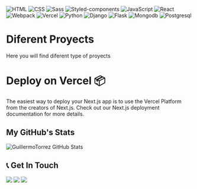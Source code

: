 <script src="https://platform.linkedin.com/badges/js/profile.js" async defer type="text/javascript"></script>

![HTML](https://img.shields.io/badge/HTML-000?style=for-the-badge&logo=html5) ![CSS](https://img.shields.io/badge/CSS-000?style=for-the-badge&logo=css3&logoColor=1572B6) ![Sass](https://img.shields.io/badge/Sass-000?style=for-the-badge&logo=sass) ![Styled-components](https://img.shields.io/badge/Styled--components-000?style=for-the-badge&logo=styled-components) ![JavaScript](https://img.shields.io/badge/JavaScript-000?style=for-the-badge&logo=javascript) ![React](https://img.shields.io/badge/React-000?style=for-the-badge&logo=react) ![Webpack](https://img.shields.io/badge/Webpack-000?style=for-the-badge&logo=webpack) ![Vercel](https://img.shields.io/badge/Vercel-000?style=for-the-badge&logo=vercel) 
![Python](https://img.shields.io/badge/Python-000?style=for-the-badge&logo=Python) ![Django](https://img.shields.io/badge/Django-000?style=for-the-badge&logo=Django)  ![Flask](https://img.shields.io/badge/Flask-000?style=for-the-badge&logo=Flask) ![Mongodb](https://img.shields.io/badge/Mongodb-000?style=for-the-badge&logo=Mongodb) ![Postgresql](https://img.shields.io/badge/postgresql-000?style=for-the-badge&logo=Postgresql)

# Diferent Proyects 

Here you will find diferent type of proyects

<!--- ## Where will start 🚀
_Estas instrucciones te permitirán obtener una copia del proyecto en funcionamiento en tu máquina local para propósitos de desarrollo y pruebas._
Mira **Deployment** para conocer como desplegar el proyecto.
### Pre-requisitos 📋
_Que cosas necesitas para instalar el software y como instalarlas_
```
Da un ejemplo
```
### Instalación 🔧
_Una serie de ejemplos paso a paso que te dice lo que debes ejecutar para tener un entorno de desarrollo ejecutandose_
_Dí cómo será ese paso_
```
Da un ejemplo
```
_Y repite_
```
hasta finalizar
```
_Finaliza con un ejemplo de cómo obtener datos del sistema o como usarlos para una pequeña demo_
## Ejecutando las pruebas ⚙️
_Explica como ejecutar las pruebas automatizadas para este sistema_
### Analice las pruebas end-to-end 🔩
_Explica que verifican estas pruebas y por qué_
```
Da un ejemplo
```
### Y las pruebas de estilo de codificación ⌨️
_Explica que verifican estas pruebas y por qué_
```
Da un ejemplo
```
## Despliegue 📦
_Agrega notas adicionales sobre como hacer deploy_
## Construido con 🛠️
_Menciona las herramientas que utilizaste para crear tu proyecto_
* [Dropwizard](http://www.dropwizard.io/1.0.2/docs/) - El framework web usado
* [Maven](https://maven.apache.org/) - Manejador de dependencias
* [ROME](https://rometools.github.io/rome/) - Usado para generar RSS
## Contribuyendo 🖇️
Por favor lee el [CONTRIBUTING.md](https://gist.github.com/villanuevand/xxxxxx) para detalles de nuestro código de conducta, y el proceso para enviarnos pull requests.
## Wiki 📖
Puedes encontrar mucho más de cómo utilizar este proyecto en nuestra [Wiki](https://github.com/tu/proyecto/wiki)
## Versionado 📌
Usamos [SemVer](http://semver.org/) para el versionado. Para todas las versiones disponibles, mira los [tags en este repositorio](https://github.com/tu/proyecto/tags).
## Autores ✒️
_Menciona a todos aquellos que ayudaron a levantar el proyecto desde sus inicios_
* **Andrés Villanueva** - *Trabajo Inicial* - [villanuevand](https://github.com/villanuevand)
* **Fulanito Detal** - *Documentación* - [fulanitodetal](#fulanito-de-tal)
También puedes mirar la lista de todos los [contribuyentes](https://github.com/your/project/contributors) quíenes han participado en este proyecto. 
## Licencia 📄
Este proyecto está bajo la Licencia (Tu Licencia) - mira el archivo [LICENSE.md](LICENSE.md) para detalles
## Expresiones de Gratitud 🎁
* Comenta a otros sobre este proyecto 📢
* Invita una cerveza 🍺 o un café ☕ a alguien del equipo. 
* Da las gracias públicamente 🤓.
* etc. 
-👋 Hi, I’m @GuillermoTorrez
- 👀 I’m interested in ...
- 🌱 I’m currently learning ...
- 💞️ I’m looking to collaborate on ...
- 📫 How to reach me ...
GuillermoTorrez/GuillermoTorrez is a ✨ special ✨ repository because its `README.md` (this file) appears on your GitHub profile.
You can click the Preview link to take a look at your changes. Todo el parrafo esta comentariado
## Construido con 🛠️
_Agrega notas adicionales sobre como hacer deploy_
_Menciona las herramientas que utilizaste para crear tu proyecto_
* [Dropwizard](http://www.dropwizard.io/1.0.2/docs/) - El framework web usado
* [Maven](https://maven.apache.org/) - Manejador de dependencias
* [ROME](https://rometools.github.io/rome/) - Usado para generar RSS
---> 

# Deploy on Vercel  📦
The easiest way to deploy your Next.js app is to use the Vercel Platform from the creators of Next.js.
Check out our Next.js deployment documentation for more details.

## My GitHub's Stats

![GuillermoTorrez GitHub Stats](https://github-readme-stats.vercel.app/api?username=GuillermoTorrez&show_icons=true&title_color=fff&bg_color=80,3a0943,000&text_color=fff&icon_color=c435e8&hide_border=true)

## 📞 Get In Touch

[![](https://img.shields.io/badge/Email-000?style=for-the-badge&logo=gmail)](mailto:guillermo.torrez@gmail.com) [![](https://img.shields.io/badge/Website-000?style=for-the-badge&logo=google-chrome)](https://my-sample-portfolio-git-main-guillermotorrez.vercel.app/blog) [![](https://img.shields.io/badge/LinkedIn-000?style=for-the-badge&logo=linkedin&logoColor=0077B5)](https://linkedin.com/in/guillermo-torrez-432aa3142)



